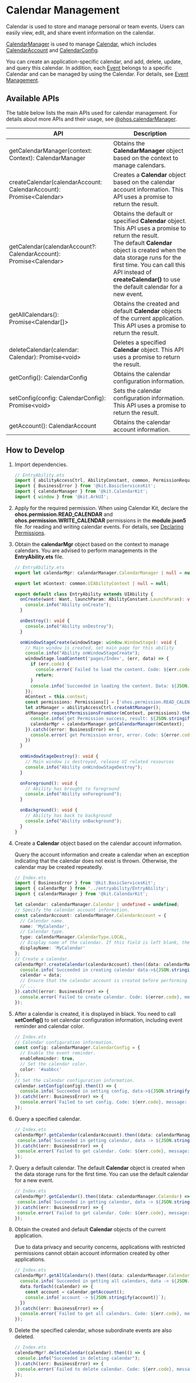 # Calendar Management

Calendar is used to store and manage personal or team events. Users can easily view, edit, and share event information on the calendar.

[CalendarManager](../reference/apis-calendar-kit/js-apis-calendarManager.md#calendarmanager) is used to manage [Calendar](../reference/apis-calendar-kit/js-apis-calendarManager.md#calendar), which includes [CalendarAccount](../reference/apis-calendar-kit/js-apis-calendarManager.md#calendaraccount) and [CalendarConfig](../reference/apis-calendar-kit/js-apis-calendarManager.md#calendarconfig).

You can create an application-specific calendar, and add, delete, update, and query this calendar. In addition, each [Event](../reference/apis-calendar-kit/js-apis-calendarManager.md#event) belongs to a specific Calendar and can be managed by using the Calendar. For details, see [Event Management](calendarmanager-event-developer.md).

## Available APIs

The table below lists the main APIs used for calendar management. For details about more APIs and their usage, see [@ohos.calendarManager](../reference/apis-calendar-kit/js-apis-calendarManager.md).

| API                                                    | Description                                                        |
| ----------------------------------------------------------- | ------------------------------------------------------------ |
| getCalendarManager(context: Context): CalendarManager       | Obtains the **CalendarManager** object based on the context to manage calendars. |
| createCalendar(calendarAccount: CalendarAccount): Promise\<Calendar> | Creates a **Calendar** object based on the calendar account information. This API uses a promise to return the result.|
| getCalendar(calendarAccount?: CalendarAccount): Promise\<Calendar> | Obtains the default or specified **Calendar** object. This API uses a promise to return the result.<br>The default **Calendar** object is created when the data storage runs for the first time. You can call this API instead of **createCalendar()** to use the default calendar for a new event.|
| getAllCalendars(): Promise\<Calendar[]>                     | Obtains the created and default **Calendar** objects of the current application. This API uses a promise to return the result.|
| deleteCalendar(calendar: Calendar): Promise\<void>          | Deletes a specified **Calendar** object. This API uses a promise to return the result.                 |
| getConfig(): CalendarConfig                                 | Obtains the calendar configuration information.                                          |
| setConfig(config: CalendarConfig): Promise\<void>           | Sets the calendar configuration information. This API uses a promise to return the result.                     |
| getAccount(): CalendarAccount                               | Obtains the calendar account information.                                          |


## How to Develop

1. Import dependencies.

   ```ts
   // EntryAbility.ets
   import { abilityAccessCtrl, AbilityConstant, common, PermissionRequestResult, Permissions, UIAbility, Want } from '@kit.AbilityKit';
   import { BusinessError } from '@kit.BasicServicesKit';
   import { calendarManager } from '@kit.CalendarKit';
   import { window } from '@kit.ArkUI';
   ```

2. Apply for the required permission. When using Calendar Kit, declare the **ohos.permission.READ_CALENDAR** and **ohos.permission.WRITE_CALENDAR** permissions in the **module.json5** file .for reading and writing calendar events. For details, see [Declaring Permissions](../security/AccessToken/declare-permissions.md).

3. Obtain the **calendarMgr** object based on the context to manage calendars. You are advised to perform managements in the **EntryAbility.ets** file.

   ```ts
   // EntryAbility.ets
   export let calendarMgr: calendarManager.CalendarManager | null = null;
   
   export let mContext: common.UIAbilityContext | null = null;
   
   export default class EntryAbility extends UIAbility {
     onCreate(want: Want, launchParam: AbilityConstant.LaunchParam): void {
       console.info("Ability onCreate");
     }
   
     onDestroy(): void {
       console.info("Ability onDestroy");
     }
   
     onWindowStageCreate(windowStage: window.WindowStage): void {
       // Main window is created, set main page for this ability
       console.info("Ability onWindowStageCreate");
       windowStage.loadContent('pages/Index', (err, data) => {
         if (err.code) {
           console.error(`Failed to load the content. Code: ${err.code}, message: ${err.message}`);
           return;
         }
         console.info(`Succeeded in loading the content. Data: ${JSON.stringify(data)}`);
       });
       mContext = this.context;
       const permissions: Permissions[] = ['ohos.permission.READ_CALENDAR', 'ohos.permission.WRITE_CALENDAR'];
       let atManager = abilityAccessCtrl.createAtManager();
       atManager.requestPermissionsFromUser(mContext, permissions).then((result: PermissionRequestResult) => {
         console.info(`get Permission success, result: ${JSON.stringify(result)}`);
         calendarMgr = calendarManager.getCalendarManager(mContext);
       }).catch((error: BusinessError) => {
         console.error(`get Permission error, error. Code: ${error.code}, message: ${error.message}`);
       })
     }
   
     onWindowStageDestroy(): void {
       // Main window is destroyed, release UI related resources
       console.info("Ability onWindowStageDestroy");
     }
   
     onForeground(): void {
       // Ability has brought to foreground
       console.info("Ability onForeground");
     }
   
     onBackground(): void {
       // Ability has back to background
       console.info("Ability onBackground");
     }
   }
   ```

4. Create a **Calendar** object based on the calendar account information.

   Query the account information and create a calendar when an exception indicating that the calendar does not exist is thrown. Otherwise, the calendar may be created repeatedly.

   ```ts
   // Index.ets
   import { BusinessError } from '@kit.BasicServicesKit';
   import { calendarMgr } from '../entryability/EntryAbility';
   import { calendarManager } from '@kit.CalendarKit';
   
   let calendar: calendarManager.Calendar | undefined = undefined;
   // Specify the calendar account information.
   const calendarAccount: calendarManager.CalendarAccount = {
     // Calendar name.
     name: 'MyCalendar',
     // Calendar type.
     type: calendarManager.CalendarType.LOCAL,
     // Display name of the calendar. If this field is left blank, the created calendar is displayed as an empty string on the UI.
     displayName: 'MyCalendar'
   };
   // Create a calendar.
   calendarMgr?.createCalendar(calendarAccount).then((data: calendarManager.Calendar) => {
     console.info(`Succeeded in creating calendar data->${JSON.stringify(data)}`);
     calendar = data;
     // Ensure that the calendar account is created before performing subsequent operations.
     // ...
   }).catch((error: BusinessError) => {
     console.error(`Failed to create calendar. Code: ${error.code}, message: ${error.message}`);
   });
   ```

5. After a calendar is created, it is displayed in black. You need to call **setConfig()** to set calendar configuration information, including event reminder and calendar color.

   ```ts
   // Index.ets
   // Calendar configuration information.
   const config: calendarManager.CalendarConfig = {
     // Enable the event reminder.
     enableReminder: true,
     // Set the calendar color.
     color: '#aabbcc'
   };
   // Set the calendar configuration information.
   calendar.setConfig(config).then(() => {
     console.info(`Succeeded in setting config, data->${JSON.stringify(config)}`);
   }).catch((err: BusinessError) => {
     console.error(`Failed to set config. Code: ${err.code}, message: ${err.message}`);
   });
   ```

6. Query a specified calendar.

    ```ts
   // Index.ets
   calendarMgr?.getCalendar(calendarAccount).then((data: calendarManager.Calendar) => {
     console.info(`Succeeded in getting calendar, data -> ${JSON.stringify(data)}`);
   }).catch((err: BusinessError) => {
     console.error(`Failed to get calendar. Code: ${err.code}, message: ${err.message}`);
   });
   ```

7. Query a default calendar. The default **Calendar** object is created when the data storage runs for the first time. You can use the default calendar for a new event.

    ```ts
   // Index.ets
   calendarMgr?.getCalendar().then((data: calendarManager.Calendar) => {
     console.info(`Succeeded in getting calendar, data -> ${JSON.stringify(data)}`);
   }).catch((err: BusinessError) => {
     console.error(`Failed to get calendar. Code: ${err.code}, message: ${err.message}`);
   });
   ```

8. Obtain the created and default **Calendar** objects of the current application.

   Due to data privacy and security concerns, applications with restricted permissions cannot obtain account information created by other applications.

   ```ts
   // Index.ets
   calendarMgr?.getAllCalendars().then((data: calendarManager.Calendar[]) => {
     console.info(`Succeeded in getting all calendars, data -> ${JSON.stringify(data)}`);
     data.forEach((calendar) => {
       const account = calendar.getAccount();
       console.info(`account -> ${JSON.stringify(account)}`);
     })
   }).catch((err: BusinessError) => {
     console.error(`Failed to get all calendars. Code: ${err.code}, message: ${err.message}`);
   });
   ```

9. Delete the specified calendar, whose subordinate events are also deleted.

    ```ts
   // Index.ets
   calendarMgr?.deleteCalendar(calendar).then(() => {
     console.info("Succeeded in deleting calendar");
   }).catch((err: BusinessError) => {
     console.error(`Failed to delete calendar. Code: ${err.code}, message: ${err.message}`);
   });
   ```
